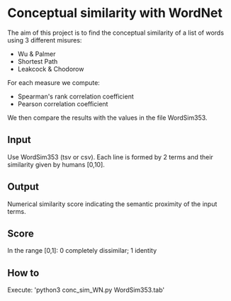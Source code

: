 # Conceptual similarity with WordNet
The aim of this project is to find the conceptual similarity of a list of words using 3 different misures:
- Wu & Palmer
- Shortest Path
- Leakcock & Chodorow

For each measure we compute:
- Spearman's rank correlation coefficient
- Pearson correlation coefficient

We then compare the results with the values in the file WordSim353.

## Input
Use WordSim353 (tsv or csv). Each line is formed by 2 terms and their similarity given by humans [0,10].

## Output
Numerical similarity score indicating the semantic proximity of the input terms.

## Score
In the range [0,1]: 0 completely dissimilar; 1 identity

## How to
Execute: 'python3 conc_sim_WN.py WordSim353.tab'
